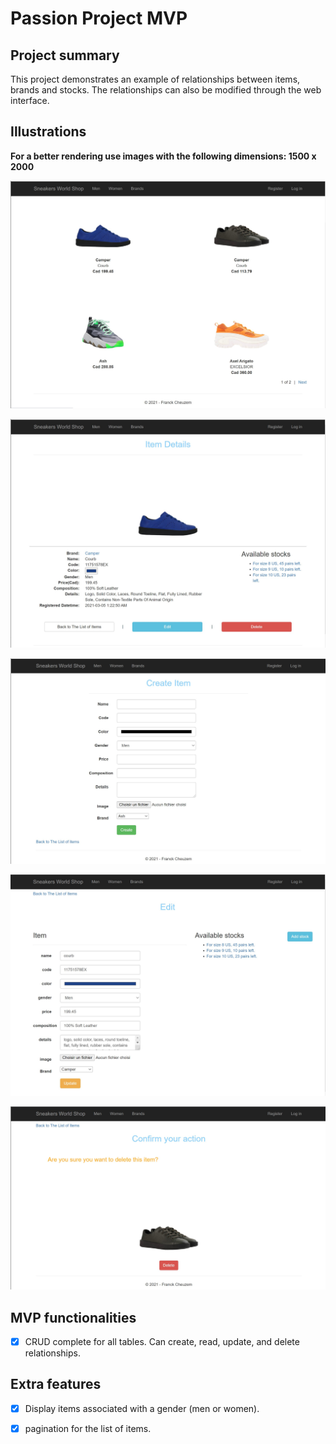 # Passion Project MVP

## Project summary
This project demonstrates an example of relationships between items, brands and stocks. 
The relationships can also be modified through the web interface.

## Illustrations

**For a better rendering use images with the following dimensions: 1500 x 2000**

![image of list of items](https://github.com/mopao/passion-project/blob/main/imgs/itemList.jpg)

![image of item details](https://github.com/mopao/passion-project/blob/main/imgs/itemDetails.jpg)

![image of item creation](https://github.com/mopao/passion-project/blob/main/imgs/itemCreate.jpg)

![image of item edition](https://github.com/mopao/passion-project/blob/main/imgs/itemEdit.jpg)

![image of item deletion](https://github.com/mopao/passion-project/blob/main/imgs/itemDelete.jpg)

## MVP functionalities

- [x] CRUD complete for all tables. Can create, read, update, and delete relationships.

## Extra features

- [x] Display items associated with a gender (men or women).

- [x] pagination for the list of items.


